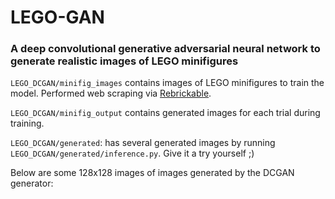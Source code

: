 # LEGO-GAN
### A deep convolutional generative adversarial neural network to generate realistic images of LEGO minifigures

`LEGO_DCGAN/minifig_images` contains images of LEGO minifigures to train the model. Performed web scraping via [Rebrickable](https://rebrickable.com/).

`LEGO_DCGAN/minifig_output` contains generated images for each trial during training. 

`LEGO_DCGAN/generated`: has several generated images by running `LEGO_DCGAN/generated/inference.py`. Give it a try yourself ;)

Below are some 128x128 images of images generated by the DCGAN generator:
